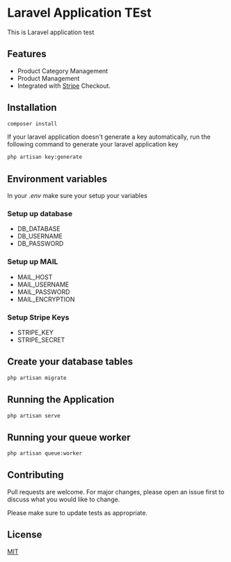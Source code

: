 # Laravel Application TEst

This is Laravel application test

## Features

- Product Category Management
- Product Management
- Integrated with [Stripe](https://stripe.com/) Checkout.


## Installation
```bash
composer install
```

If your laravel application doesn't generate a key automatically, run the following command to generate your laravel application key
```bash
php artisan key:generate
```

## Environment variables
In your *.env* make sure your setup your variables

### Setup up database
* DB_DATABASE
* DB_USERNAME
* DB_PASSWORD

### Setup up MAIL
- MAIL_HOST
- MAIL_USERNAME
- MAIL_PASSWORD
- MAIL_ENCRYPTION

### Setup Stripe Keys
- STRIPE_KEY
- STRIPE_SECRET

## Create your database tables
```bash
php artisan migrate
```

## Running the Application
```bash
php artisan serve
```

## Running your queue worker
```bash
php artisan queue:worker
```

## Contributing
Pull requests are welcome. For major changes, please open an issue first to discuss what you would like to change.

Please make sure to update tests as appropriate.

## License
[MIT](https://choosealicense.com/licenses/mit/)